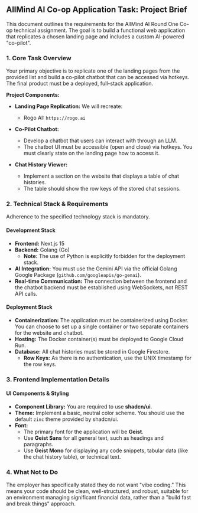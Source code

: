 ## AllMind AI Co-op Application Task: Project Brief

This document outlines the requirements for the AllMind AI Round One Co-op technical assignment. The goal is to build a functional web application that replicates a chosen landing page and includes a custom AI-powered "co-pilot".

### 1. Core Task Overview

Your primary objective is to replicate one of the landing pages from the provided list and build a co-pilot chatbot that can be accessed via hotkeys. The final product must be a deployed, full-stack application.

**Project Components:**

- **Landing Page Replication:** We will recreate:
  - Rogo AI: `https://rogo.ai`

- **Co-Pilot Chatbot:**
  - Develop a chatbot that users can interact with through an LLM.
  - The chatbot UI must be accessible (open and close) via hotkeys. You must clearly state on the landing page how to access it.

- **Chat History Viewer:**
  - Implement a section on the website that displays a table of chat histories.
  - The table should show the row keys of the stored chat sessions.

### 2. Technical Stack & Requirements

Adherence to the specified technology stack is mandatory.

#### **Development Stack**

- **Frontend:** Next.js 15
- **Backend:** Golang (Go)
  - **Note:** The use of Python is explicitly forbidden for the deployment stack.
- **AI Integration:** You must use the Gemini API via the official Golang Google Package (`github.com/googleapis/go-genai`).
- **Real-time Communication:** The connection between the frontend and the chatbot backend must be established using WebSockets, not REST API calls.

#### **Deployment Stack**

- **Containerization:** The application must be containerized using Docker. You can choose to set up a single container or two separate containers for the website and chatbot.
- **Hosting:** The Docker container(s) must be deployed to Google Cloud Run.
- **Database:** All chat histories must be stored in Google Firestore.
  - **Row Keys:** As there is no authentication, use the UNIX timestamp for the row keys.

### 3. Frontend Implementation Details

#### **UI Components & Styling**

- **Component Library:** You are required to use **shadcn/ui**.
- **Theme:** Implement a basic, neutral color scheme. You should use the default `zinc` theme provided by shadcn/ui.
- **Font:**
  - The primary font for the application will be **Geist**.
  - Use **Geist Sans** for all general text, such as headings and paragraphs.
  - Use **Geist Mono** for displaying any code snippets, tabular data (like the chat history table), or technical text.

### 4. What Not to Do

The employer has specifically stated they do not want "vibe coding." This means your code should be clean, well-structured, and robust, suitable for an environment managing significant financial data, rather than a "build fast and break things" approach.
